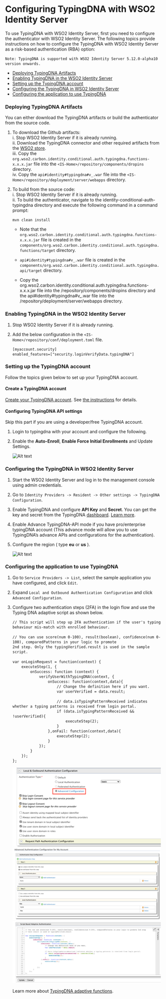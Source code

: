 # Configuring TypingDNA with WSO2 Identity Server

To use TypingDNA with WSO2 Identity Server, first you need to configure the authenticator with WSO2 Identity Server. The following topics provide instructions on how to configure the TypingDNA with WSO2 Identity Server as a risk-based authentication (RBA) option:

```
Note: TypingDNA is supported with WSO2 Identity Server 5.12.0-alpha10 version onwards.
```
* [Deploying TypingDNA Artifacts](#deploying-typingdna-artifacts)
* [Enabling TypingDNA in the WSO2 Identity Server](#enabling-typingdna-in-the-wso2-identity-server)
* [Setting up the TypingDNA account](#setting-up-the-typingdna-account)
* [Configuring the TypingDNA in WSO2 Identity Server](#configuring-the-typingdna-in-wso2-identity-server)
* [Configuring the application to use TypingDNA](#configuring-the-application-to-use-typingdna)

### Deploying TypingDNA Artifacts

You can either download the TypingDNA artifacts or build the authenticator from the source code.

1. To download the Github artifacts:  
   i. Stop WSO2 Identity Server if it is already running.   
   ii. Download the TypingDNA connector and other required artifacts from the [WSO2 store](https://store.wso2.com/store/assets/isconnector/list).  
   iii. Copy the `org.wso2.carbon.identity.conditional.auth.typingdna.functions-x.x.x.jar` file into the `<IS-Home>/repository/components/dropins` directory.   
   iv. Copy the `api#identity#typingdna#v_.war` file into the `<IS-Home>/repository/deployment/server/webapps` directory.

2. To build from the source code:  
   i. Stop WSO2 Identity Server if it is already running.  
   ii. To build the authenticator, navigate to the identity-conditional-auth-typingdna directory and execute the following command in a command prompt:

   ```
   mvn clean install
   ```

    * Note that the `org.wso2.carbon.identity.conditional.auth.typingdna.functions-x.x.x.jar` file is created in the `components/org.wso2.carbon.identity.conditional.auth.typingdna.functions/target` directory.
    * `api#identity#typingdna#v_.war` file is created in the `components/org.wso2.carbon.identity.conditional.auth.typingdna.api/target`
      directory.

    * Copy the org.wso2.carbon.identity.conditional.auth.typingdna.functions-x.x.x.jar file into the
      <IS-Home>/repository/components/dropins directory and the api#identity#typingdna#v_.war file into the <IS-Home>/repository/deployment/server/webapps directory.

### Enabling TypingDNA in the WSO2 Identity Server

1. Stop WSO2 Identity Server if it is already running.
2. Add the below configuration in the `<IS-Home>/repository/conf/deployment.toml` file.
   
    ```
   [myaccount.security]
    enabled_features=["security.loginVerifyData.typingDNA"]
   ```

### Setting up the TypingDNA account

Follow the topics given below to set up your TypingDNA account.

#### Create a TypingDNA account

[Create your TypingDNA account](https://www.typingdna.com/clients/signup).
See [the instructions](files/Account%20Creation.pdf) for details.

#### Configuring TypingDNA API settings
Skip this part if you are using a developer/free TypingDNA account.

1. Login to typingdna with your account and configure the following.
2. Enable the **Auto-Enroll**, **Enable Force Initial Enrollments** and Update Settings.

    ![Alt text](images/screen-shot-2.png?raw=true)

### Configuring the TypingDNA in WSO2 Identity Server

1. Start the WSO2 Identity Server and log in to the management console using admin credentials.
2. Go to `Identity Providers -> Resident -> Other settings -> TypingDNA Configuration`.
4. Enable TypingDNA and configure **API Key** and **Secret**. You can get the key and secret from the TypingDNA [dashboard](https://www.typingdna.com/clients/).
   [Learn more](files/Sign%20In.pdf).
5. Enable Advance TypingDNA-API mode if you have pro/enterprise typingDNA account (This advance mode will allow you
   to use TypingDNA’s advance APIs and configurations for the authentication).  
6. Configure the region ( type **eu** or **us** ).

    ![Alt text](images/screen-shot-3.png?raw=true)

### Configuring the application to use TypingDNA

1. Go to `Service Providers -> List`, select the sample application you have configured, and click `Edit`.
2. Expand `Local and Outbound Authentication Configuration` and click `Advanced Configuration`.
3. Configure two authentication steps (2FA) in the login flow and use the Typing DNA adaptive script as shown below.

    ```
    // This script will step up 2FA authentication if the user's typing behaviour mis-match with enrolled behaviour.
    
    // You can use score(num 0-100), result(boolean), confidence(num 0-100), comparedPatterns in your logic to promote 
    2nd step. Only the typingVerified.result is used in the sample script. 
    
    var onLoginRequest = function(context) {
        executeStep(1, {
            onSuccess: function (context) {
                verifyUserWithTypingDNA(context, {
                    onSuccess: function(context,data){
                        // Change the definition here if you want.
                        var userVerified = data.result;
    
                        // data.isTypingPatternReceived indicates whether a typing patterns is received from login portal.
                        if (data.isTypingPatternReceived && !userVerified){
                            executeStep(2);
                        }
                    },onFail: function(context,data){
                        executeStep(2);
                    }
                });
            }
        });
    };
   ```
 
    ![Alt_text](images/screen-shot-4.png?raw=true)
    ![Alt_text](images/screen-shot-6.png?raw=true)
    ![Alt_text](images/screen-shot-7.png?raw=true)

    Learn more about [TypingDNA adaptive functions](files/adaptive-script-description.md).
